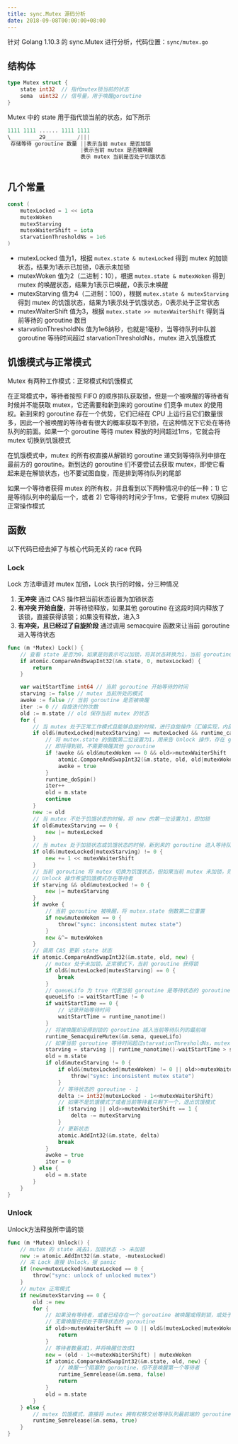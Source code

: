 ```yaml
---
title: sync.Mutex 源码分析
date: 2018-09-08T00:00:00+08:00
---
```

针对 Golang 1.10.3 的 sync.Mutex 进行分析，代码位置：`sync/mutex.go`

## 结构体

```go
type Mutex struct {
	state int32  // 指代mutex锁当前的状态
	sema  uint32 // 信号量，用于唤醒goroutine
}
```

Mutex 中的 state 用于指代锁当前的状态，如下所示

```go
1111 1111 ...... 1111 1111
\_________29__________/|||
 存储等待 goroutine 数量 ||表示当前 mutex 是否加锁
                       |表示当前 mutex 是否被唤醒
                       表示 mutex 当前是否处于饥饿状态
                   	
```

## 几个常量

```go
const (
	mutexLocked = 1 << iota
	mutexWoken
	mutexStarving
	mutexWaiterShift = iota
	starvationThresholdNs = 1e6
)
```

* mutexLocked 值为1，根据 `mutex.state & mutexLocked` 得到 mutex 的加锁状态，结果为1表示已加锁，0表示未加锁
* mutexWoken 值为2（二进制：10），根据 `mutex.state & mutexWoken` 得到 mutex 的唤醒状态，结果为1表示已唤醒，0表示未唤醒
* mutexStarving 值为4（二进制：100），根据 `mutex.state & mutexStarving` 得到 mutex 的饥饿状态，结果为1表示处于饥饿状态，0表示处于正常状态
* mutexWaiterShift 值为3，根据 `mutex.state >> mutexWaiterShift` 得到当前等待的 goroutine 数目
* starvationThresholdNs 值为1e6纳秒，也就是1毫秒，当等待队列中队首 goroutine 等待时间超过 starvationThresholdNs，mutex 进入饥饿模式

## 饥饿模式与正常模式

Mutex 有两种工作模式：正常模式和饥饿模式

在正常模式中，等待者按照 FIFO 的顺序排队获取锁，但是一个被唤醒的等待者有时候并不能获取 mutex，它还需要和新到来的 goroutine 们竞争 mutex 的使用权。新到来的 goroutine 存在一个优势，它们已经在 CPU 上运行且它们数量很多，因此一个被唤醒的等待者有很大的概率获取不到锁，在这种情况下它处在等待队列的前面。如果一个 goroutine 等待 mutex 释放的时间超过1ms，它就会将 mutex 切换到饥饿模式

在饥饿模式中，mutex 的所有权直接从解锁的 goroutine 递交到等待队列中排在最前方的 goroutine。新到达的 goroutine 们不要尝试去获取 mutex，即使它看起来是在解锁状态，也不要试图自旋，而是排到等待队列的尾部

如果一个等待者获得 mutex 的所有权，并且看到以下两种情况中的任一种：1) 它是等待队列中的最后一个，或者 2) 它等待的时间少于1ms，它便将 mutex 切换回正常操作模式

## 函数

以下代码已经去掉了与核心代码无关的 race 代码

### Lock

Lock 方法申请对 mutex 加锁，Lock 执行的时候，分三种情况

1. **无冲突** 通过 CAS 操作把当前状态设置为加锁状态
2. **有冲突 开始自旋**，并等待锁释放，如果其他 goroutine 在这段时间内释放了该锁，直接获得该锁；如果没有释放，进入3
3. **有冲突，且已经过了自旋阶段** 通过调用 semacquire 函数来让当前 goroutine 进入等待状态

```go
func (m *Mutex) Lock() {
	// 查看 state 是否为0，如果是则表示可以加锁，将其状态转换为1，当前 goroutine 加锁成功，函数返回
	if atomic.CompareAndSwapInt32(&m.state, 0, mutexLocked) {
		return
	}

	var waitStartTime int64 // 当前 goroutine 开始等待的时间
	starving := false // mutex 当前所处的模式
	awoke := false // 当前 goroutine 是否被唤醒
	iter := 0 // 自旋迭代的次数
	old := m.state // old 保存当前 mutex 的状态
	for {
		// 当 mutex 处于正常工作模式且能够自旋的时候，进行自旋操作（汇编实现，内部持续调用 PAUSE 指令，消耗 CPU 时间）
		if old&(mutexLocked|mutexStarving) == mutexLocked && runtime_canSpin(iter) {
			// 将 mutex.state 的倒数第二位设置为1，用来告 Unlock 操作，存在 goroutine
			// 即将得到锁，不需要唤醒其他 goroutine
			if !awoke && old&mutexWoken == 0 && old>>mutexWaiterShift != 0 &&
				atomic.CompareAndSwapInt32(&m.state, old, old|mutexWoken) {
				awoke = true
			}
			runtime_doSpin()
			iter++
			old = m.state
			continue
		}
		new := old
		// 当 mutex 不处于饥饿状态的时候，将 new 的第一位设置为1，即加锁
		if old&mutexStarving == 0 {
			new |= mutexLocked
		}
		// 当 mutex 处于加锁状态或饥饿状态的时候，新到来的 goroutine 进入等待队列
		if old&(mutexLocked|mutexStarving) != 0 {
			new += 1 << mutexWaiterShift
		}
		// 当前 goroutine 将 mutex 切换为饥饿状态，但如果当前 mutex 未加锁，则不需要切换
		// Unlock 操作希望饥饿模式存在等待者
		if starving && old&mutexLocked != 0 {
			new |= mutexStarving
		}
		if awoke {
			// 当前 goroutine 被唤醒，将 mutex.state 倒数第二位重置
			if new&mutexWoken == 0 {
				throw("sync: inconsistent mutex state")
			}
			new &^= mutexWoken
		}
		// 调用 CAS 更新 state 状态
		if atomic.CompareAndSwapInt32(&m.state, old, new) {
			// mutex 处于未加锁，正常模式下，当前 goroutine 获得锁
			if old&(mutexLocked|mutexStarving) == 0 {
				break
			}
			// queueLifo 为 true 代表当前 goroutine 是等待状态的 goroutine
			queueLifo := waitStartTime != 0
			if waitStartTime == 0 {
				// 记录开始等待时间
				waitStartTime = runtime_nanotime()
			}
			// 将被唤醒却没得到锁的 goroutine 插入当前等待队列的最前端
			runtime_SemacquireMutex(&m.sema, queueLifo)
			// 如果当前 goroutine 等待时间超过starvationThresholdNs，mutex 进入饥饿模式
			starving = starving || runtime_nanotime()-waitStartTime > starvationThresholdNs
			old = m.state
			if old&mutexStarving != 0 {
				if old&(mutexLocked|mutexWoken) != 0 || old>>mutexWaiterShift == 0 {
					throw("sync: inconsistent mutex state")
				}
				// 等待状态的 goroutine - 1
				delta := int32(mutexLocked - 1<<mutexWaiterShift)
				// 如果不是饥饿模式了或者当前等待着只剩下一个，退出饥饿模式
				if !starving || old>>mutexWaiterShift == 1 {
					delta -= mutexStarving
				}
				// 更新状态
				atomic.AddInt32(&m.state, delta)
				break
			}
			awoke = true
			iter = 0
		} else {
			old = m.state
		}
	}
}
```

### Unlock

Unlock方法释放所申请的锁

```go
func (m *Mutex) Unlock() {
	// mutex 的 state 减去1，加锁状态 -> 未加锁
	new := atomic.AddInt32(&m.state, -mutexLocked)
	// 未 Lock 直接 Unlock，报 panic
	if (new+mutexLocked)&mutexLocked == 0 {
		throw("sync: unlock of unlocked mutex")
	}
	// mutex 正常模式
	if new&mutexStarving == 0 {
		old := new
		for {
			// 如果没有等待者，或者已经存在一个 goroutine 被唤醒或得到锁，或处于饥饿模式
			// 无需唤醒任何处于等待状态的 goroutine
			if old>>mutexWaiterShift == 0 || old&(mutexLocked|mutexWoken|mutexStarving) != 0 {
				return
			}
			// 等待者数量减1，并将唤醒位改成1
			new = (old - 1<<mutexWaiterShift) | mutexWoken
			if atomic.CompareAndSwapInt32(&m.state, old, new) {
				// 唤醒一个阻塞的 goroutine，但不是唤醒第一个等待者
				runtime_Semrelease(&m.sema, false)
				return
			}
			old = m.state
		}
	} else {
		// mutex 饥饿模式，直接将 mutex 拥有权移交给等待队列最前端的 goroutine
		runtime_Semrelease(&m.sema, true)
	}
}
```
	